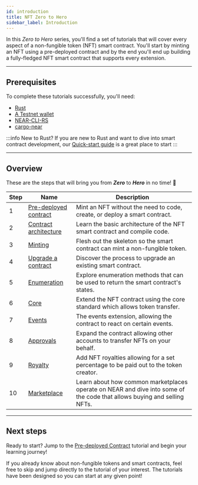 ```yaml
---
id: introduction
title: NFT Zero to Hero
sidebar_label: Introduction
---
```


In this _Zero to Hero_ series, you'll find a set of tutorials that will cover every aspect of a non-fungible token (NFT) smart contract.
You'll start by minting an NFT using a pre-deployed contract and by the end you'll end up building a fully-fledged NFT smart contract that supports every extension.

---

## Prerequisites

To complete these tutorials successfully, you'll need:

- [Rust](https://www.rust-lang.org/tools/install)
- [A Testnet wallet](https://testnet.mynearwallet.com/create)
- [NEAR-CLI-RS](../../4.tools/cli.md#setup)
- [cargo-near](https://github.com/near/cargo-near)

:::info New to Rust?
If you are new to Rust and want to dive into smart contract development, our [Quick-start guide](../../2.build/2.smart-contracts/quickstart.md) is a great place to start
:::

---

## Overview

These are the steps that will bring you from **_Zero_** to **_Hero_** in no time! 💪

| Step | Name                                                          | Description                                                                                                            |
|------|---------------------------------------------------------------|------------------------------------------------------------------------------------------------------------------------|
| 1    | [Pre-deployed contract](/tutorials/nfts/predeployed-contract) | Mint an NFT without the need to code, create, or deploy a smart contract.                                              |
| 2    | [Contract architecture](/tutorials/nfts/skeleton)             | Learn the basic architecture of the NFT smart contract and compile code.                                               |
| 3    | [Minting](/tutorials/nfts/minting)                            | Flesh out the skeleton so the smart contract can mint a non-fungible token.                                            |
| 4    | [Upgrade a contract](/tutorials/nfts/upgrade-contract)        | Discover the process to upgrade an existing smart contract.                                                            |
| 5    | [Enumeration](/tutorials/nfts/enumeration)                    | Explore enumeration methods that can be used to return the smart contract's states.                                    |
| 6    | [Core](/tutorials/nfts/core)                                  | Extend the NFT contract using the core standard which allows token transfer.                                        |
| 7    | [Events](/tutorials/nfts/events)                              | The events extension, allowing the contract to react on certain events.                                              |
| 8    | [Approvals](/tutorials/nfts/approvals)                        | Expand the contract allowing other accounts to transfer NFTs on your behalf.                                           |
| 9    | [Royalty](/tutorials/nfts/royalty)                            | Add NFT royalties allowing for a set percentage to be paid out to the token creator.                                   |
| 10   | [Marketplace](/tutorials/nfts/marketplace)                    | Learn about how common marketplaces operate on NEAR and dive into some of the code that allows buying and selling NFTs. |

---

## Next steps

Ready to start? Jump to the [Pre-deployed Contract](/tutorials/nfts/predeployed-contract) tutorial and begin your learning journey!

If you already know about non-fungible tokens and smart contracts, feel free to skip and jump directly to the tutorial of your interest. The tutorials have been designed so you can start at any given point!